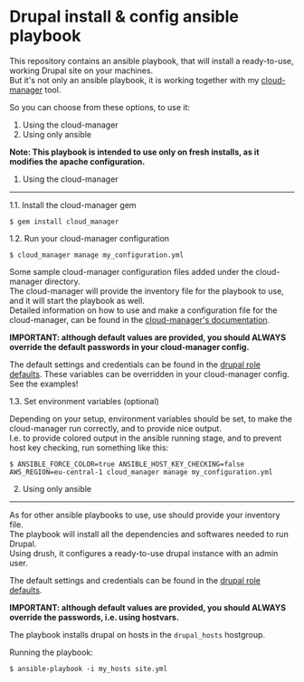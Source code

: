 Drupal install & config ansible playbook
========================================

This repository contains an ansible playbook, that will install a ready-to-use, working Drupal site on your machines.  
But it's not only an ansible playbook, it is working together with my [cloud-manager](https://github.com/smatyas/cloud-manager) tool.

So you can choose from these options, to use it:

1. Using the cloud-manager
2. Using only ansible

**Note: This playbook is intended to use only on fresh installs, as it modifies the apache configuration.**


1. Using the cloud-manager
--------------------------
  1.1. Install the cloud-manager gem

   ```
   $ gem install cloud_manager
   ```
   
  1.2. Run your cloud-manager configuration
  
   ```
   $ cloud_manager manage my_configuration.yml
   ```
   
   Some sample cloud-manager configuration files added under the cloud-manager directory.  
   The cloud-manager will provide the inventory file for the playbook to use, and it will start the playbook as well.  
   Detailed information on how to use and make a configuration file for the cloud-manager, can be found in the [cloud-manager's documentation](https://github.com/smatyas/cloud-manager).
   
   **IMPORTANT: although default values are provided, you should ALWAYS override the default passwords in your cloud-manager config.**
   
   The default settings and credentials can be found in the [drupal role defaults](roles/drupal/defaults/main.yml). These variables can be overridden in your cloud-manager config. See the examples!
  
   
  1.3. Set environment variables (optional)
   
   Depending on your setup, environment variables should be set, to make the cloud-manager run correctly, and to provide nice output.  
   I.e. to provide colored output in the ansible running stage, and to prevent host key checking, run something like this:
   
   ```
   $ ANSIBLE_FORCE_COLOR=true ANSIBLE_HOST_KEY_CHECKING=false AWS_REGION=eu-central-1 cloud_manager manage my_configuration.yml
   ```
   
   
2. Using only ansible
---------------------

As for other ansible playbooks to use, use should provide your inventory file.  
The playbook will install all the dependencies and softwares needed to run Drupal.  
Using drush, it configures a ready-to-use drupal instance with an admin user. 

The default settings and credentials can be found in the [drupal role defaults](roles/drupal/defaults/main.yml).

**IMPORTANT: although default values are provided, you should ALWAYS override the passwords, i.e. using hostvars.**

The playbook installs drupal on hosts in the `drupal_hosts` hostgroup.

Running the playbook:

```
$ ansible-playbook -i my_hosts site.yml
```
